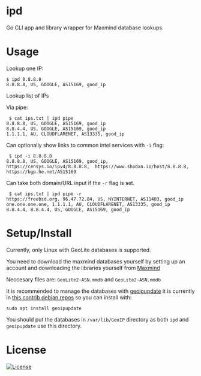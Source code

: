 # ipd

Go CLI app and library wrapper for Maxmind database lookups.

# Usage

Lookup one IP:

```shell
$ ipd 8.8.8.8
8.8.8.8, US, GOOGLE, AS15169, good_ip
```

Lookup list of IPs

Via pipe:

```shell
 $ cat ips.txt | ipd pipe
8.8.8.8, US, GOOGLE, AS15169, good_ip
8.8.4.4, US, GOOGLE, AS15169, good_ip
1.1.1.1, AU, CLOUDFLARENET, AS13335, good_ip
```

Can optionally show links to common intel services with `-i` flag:

```shell
 $ ipd -i 8.8.8.8        
8.8.8.8, US, GOOGLE, AS15169, good_ip,  https://censys.io/ipv4/8.8.8.8,  https://www.shodan.io/host/8.8.8.8,  https://bgp.he.net/AS15169
```

Can take both domain/URL input if the `-r` flag is set.

```shell
 $ cat ips.txt | ipd pipe -r
https://freebsd.org, 96.47.72.84, US, NYINTERNET, AS11403, good_ip
one.one.one.one, 1.1.1.1, AU, CLOUDFLARENET, AS13335, good_ip
8.8.4.4, 8.8.4.4, US, GOOGLE, AS15169, good_ip
```

# Setup/Install

Currently, only Linux with GeoLite databases is supported. 

You need to download the maxmind databases yourself by setting up an account and downloading the libraries 
yourself from [Maxmind](https://dev.maxmind.com/geoip/geoip2/geolite2/)

Neccesary files are: `GeoLite2-ASN.mmdb` and `GeoLite2-ASN.mmdb`

It is recommended to manage the databases with [geoipupdate](https://github.com/maxmind/geoipupdate) it is currently in
[this contrib debian repos](https://packages.debian.org/buster/geoipupdate) so you can install with:

```shell
sudo apt install geoipupdate
```

You should put the databases in `/var/lib/GeoIP` directory as both `ipd` and `geoipupdate` use this directory. 

# License

[![License](https://img.shields.io/badge/License-BSD%203--Clause-blue.svg)](https://opensource.org/licenses/BSD-3-Clause)